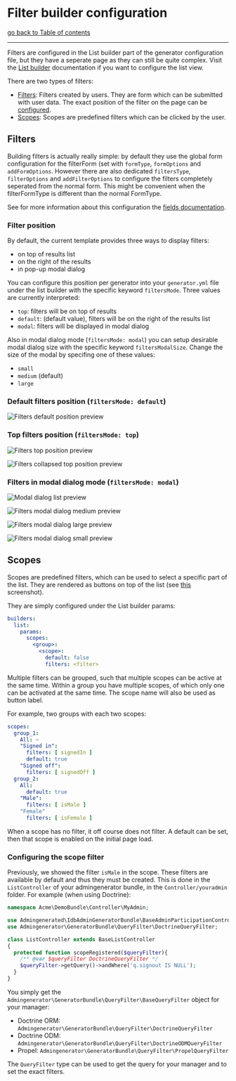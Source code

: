 # Filter builder configuration

[go back to Table of contents][back-to-index]

-----

Filters are configured in the List builder part of the generator configuration file, but they have a seperate page as they can still be quite complex. Visit the [List builder][list-builder] documentation if you want to configure the list view.

There are two types of filters:
- [Filters](#filters): Filters created by users. They are form which can be submitted with user data. The exact position of the filter on the page can be [configured](#filter-position).
- [Scopes](#scopes): Scopes are predefined filters which can be clicked by the user.

## Filters

Building filters is actually really simple: by default they use the global form configuration for the filterForm (set with `formType`, `formOptions` and `addFormOptions`. However there are also dedicated `filtersType`, `filterOptions` and `addFilterOptions` to configure the filters completely seperated from the normal form. This might be convenient when the filterFormType is different than the normal FormType.

See for more information about this configuration the [fields documentation][field-doc].

### Filter position

By default, the current template provides three ways to display filters:
 * on top of results list
 * on the right of the results
 * in pop-up modal dialog

You can configure this position per generator into your `generator.yml` file under the list builder with the specific keyword `filtersMode`. Three values are currently interpreted:
 * `top`: filters will be on top of results
 * `default`: (default value), filters will be on the right of the results list
 * `modal`: filters will be displayed in modal dialog

Also in modal dialog mode (`filtersMode: modal`) you can setup desirable modal dialog size with the specific keyword `filtersModalSize`. Change the size of the modal by specifing one of these values:
 * `small`
 * `medium` (default)
 * `large`

### Default filters position (`filtersMode: default`)

![Filters default position preview](images/list-filters-default-position-preview.png)

### Top filters position (`filtersMode: top`)

![Filters top position preview](images/list-filters-top-position-preview.png)

![Filters collapsed top position preview](images/list-filters-collapsed-top-position-preview.png)

### Filters in modal dialog mode (`filtersMode: modal`)

![Modal dialog list preview](images/list-filters-modal-list-preview.png)

![Filters modal dialog medium preview](images/list-filters-modal-medium-preview.png)

![Filters modal dialog large preview](images/list-filters-modal-large-preview.png)

![Filters modal dialog small preview](images/list-filters-modal-small-preview.png)

## Scopes

Scopes are predefined filters, which can be used to select a specific part of the list. They are rendered as buttons on top of the list (see [this](../img/showcase/list-with-scopes.png) screenshot).

They are simply configured under the List builder params:
```yaml
builders:
  list:
    params:
	  scopes:
	    <group>:
		  <scope>:
		    default: false
			filters: <filter>
```

Multiple filters can be grouped, such that multiple scopes can be active at the same time. Within a group you have multiple scopes, of which only one can be activated at the same time. The scope name will also be used as button label.

For example, two groups with each two scopes:
```yaml
scopes:
  group_1:
    All: ~
    "Signed in":
      filters: [ signedIn ]
      default: true
    "Signed off":
      filters: [ signedOff ]
  group_2:
    All:
      default: true
    "Male":
      filters: [ isMale ]
	"Female"
      filters: [ isFemale ]
```

When a scope has no filter, it off course does not filter. A default can be set, then that scope is enabled on the initial page load.

### Configuring the scope filter

Previously, we showed the filter `isMale` in the scope. These filters are available by default and thus they must be created. This is done in the `ListController` of your admingenerator bundle, in the `Controller/youradmin` folder. For example (when using Doctrine):

```php
namespace Acme\DemoBundle\Controller\MyAdmin;

use Admingenerated\IdbAdminGeneratorBundle\BaseAdminParticipationController\ListController as BaseListController;
use Admingenerator\GeneratorBundle\QueryFilter\DoctrineQueryFilter;

class ListController extends BaseListController
{
  protected function scopeRegistered($queryFilter){
    /** @var $queryFilter DoctrineQueryFilter */
    $queryFilter->getQuery()->andWhere('q.signout IS NULL');
  }
}
```

You simply get the `Admingenerator\GeneratorBundle\QueryFilter\BaseQueryFilter` object for your manager:
 - Doctrine ORM: `Admingenerator\GeneratorBundle\QueryFilter\DoctrineQueryFilter`
 - Doctrine ODM: `Admingenerator\GeneratorBundle\QueryFilter\DoctrineODMQueryFilter`
 - Propel: `Admingenerator\GeneratorBundle\QueryFilter\PropelQueryFilter`

The `QueryFilter` type can be used to get the query for your manager and to set the exact filters.

[back-to-index]: ../documentation.md
[list-builder]: builder-list.md
[field-doc]: ../fields.md